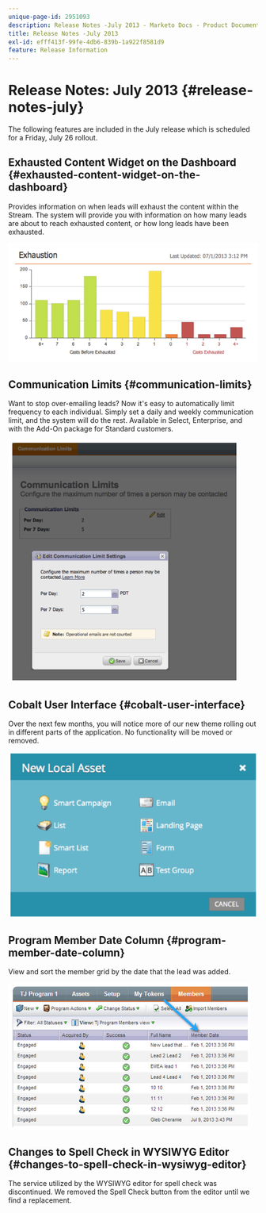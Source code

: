 ```yaml
---
unique-page-id: 2951093
description: Release Notes -July 2013 - Marketo Docs - Product Documentation
title: Release Notes -July 2013
exl-id: efff413f-99fe-4db6-839b-1a922f8581d9
feature: Release Information
---
```

# Release Notes: July 2013 {#release-notes-july}

The following features are included in the July release which is scheduled for a Friday, July 26 rollout.

## Exhausted Content Widget on the Dashboard {#exhausted-content-widget-on-the-dashboard}

Provides information on when leads will exhaust the content within the Stream. The system will provide you with information on how many leads are about to reach exhausted content, or how long leads have been exhausted.

![](assets/image2014-9-22-16-3a30-3a50.png)

## Communication Limits {#communication-limits}

Want to stop over-emailing leads? Now it's easy to automatically limit frequency to each individual. Simply set a daily and weekly communication limit, and the system will do the rest. Available in Select, Enterprise, and with the Add-On package for Standard customers.

![](assets/image2014-9-22-16-3a31-3a13.png)

## Cobalt User Interface {#cobalt-user-interface}

Over the next few months, you will notice more of our new theme rolling out in different parts of the application. No functionality will be moved or removed.

![](assets/image2014-9-22-16-3a31-3a42.png)

## Program Member Date Column {#program-member-date-column}

View and sort the member grid by the date that the lead was added.

![](assets/image2014-9-22-16-3a32-3a1.png)

## Changes to Spell Check in WYSIWYG Editor {#changes-to-spell-check-in-wysiwyg-editor}

The service utilized by the WYSIWYG editor for spell check was discontinued. We removed the Spell Check button from the editor until we find a replacement.
